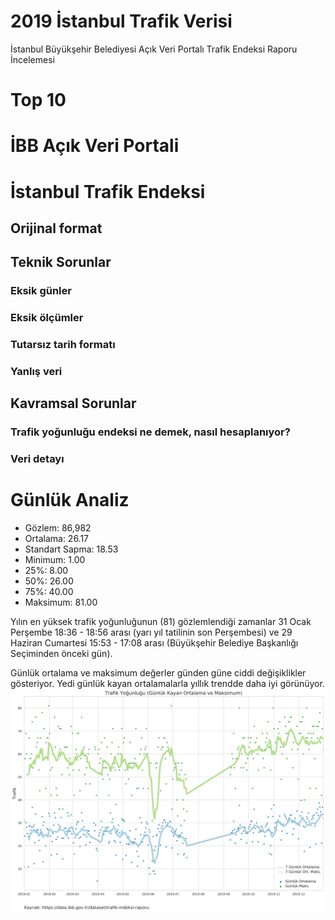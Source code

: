 # 2019 İstanbul Trafik Verisi
İstanbul Büyükşehir Belediyesi Açık Veri Portalı Trafik Endeksi Raporu İncelemesi

# Top 10

# İBB Açık Veri Portali

# İstanbul Trafik Endeksi

## Orijinal format

## Teknik Sorunlar

### Eksik günler

### Eksik ölçümler

### Tutarsız tarih formatı

### Yanlış veri

## Kavramsal Sorunlar

### Trafik yoğunluğu endeksi ne demek, nasıl hesaplanıyor?

### Veri detayı

# Günlük Analiz
- Gözlem: 86,982
- Ortalama: 26.17
- Standart Sapma: 18.53
- Minimum: 1.00
- 25%: 8.00
- 50%: 26.00
- 75%: 40.00
- Maksimum: 81.00

Yılın en yüksek trafik yoğunluğunun (81) gözlemlendiği zamanlar 31 Ocak Perşembe 18:36 - 18:56 arası (yarı yıl tatilinin son Perşembesi) ve 29 Haziran Cumartesi 15:53 - 17:08 arası (Büyükşehir Belediye Başkanlığı Seçiminden önceki gün).

Günlük ortalama ve maksimum değerler günden güne ciddi değişiklikler gösteriyor. Yedi günlük kayan ortalamalarla yıllık trendde daha iyi görünüyor.
![](/Figures/Trafik%20Yog%CC%86unlug%CC%86u%20(Gu%CC%88nlu%CC%88k%20Kayan%20Ortalama%20ve%20Maksimum).png)
